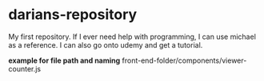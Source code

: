 # darians-repository
My first repository.
If I ever need help with programming, I can use michael as a reference.
I can also go onto udemy and get a tutorial.

**example for file path and naming** 
front-end-folder/components/viewer-counter.js

